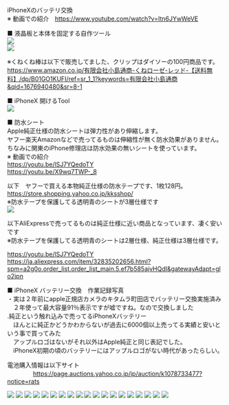iPhoneXのバッテリ交換<br>
※ 動画での紹介　https://www.youtube.com/watch?v=Itn6JYwWeVE

■ 液晶板と本体を固定する自作ツール<br>
![](/IMG_5580.jpg)<br>
![](/IMG_5583.jpg)<br>

※くねくね棒は以下で販売してました、クリップはダイソーの100円商品です。<br>
https://www.amazon.co.jp/有限会社小島通商-くねローゼ-レッド-【送料無料】/dp/B01GO1KUFI/ref=sr_1_1?keywords=有限会社小島通商&qid=1676940480&sr=8-1<br>

■ iPhoneX 開けるTool<br>
![](/04.jpg)<br>

■ 防水シート<br>
Apple純正仕様の防水シートは弾力性があり伸縮します。<br>
ヤフー楽天Amazonなどで売ってるものは伸縮性が無く防水効果がありません。<br>
ちなみに関東のiPhone修理店は防水効果の無いシートを使っています。<br>
※ 動画での紹介<br>
https://youtu.be/lSJ7YQedoTY<br>
https://youtu.be/X9wq7TWP-_8<br>

以下　ヤフーで買える本物純正仕様の防水テープです、1枚128円。<br>
https://store.shopping.yahoo.co.jp/kksshop/<br>
※防水テープを保護してる透明青のシートが3層仕様です<br>
![](/IMG_5629.jpg)<br>

以下AliExpressで売ってるものは純正仕様に近い商品となっています、凄く安いです<br>
※防水テープを保護してる透明青のシートは2層仕様、純正仕様は3層仕様です。<br>

https://youtu.be/lSJ7YQedoTY<br>
https://ja.aliexpress.com/item/32835202656.html?spm=a2g0o.order_list.order_list_main.5.ef7b585ajvHQdI&gatewayAdapt=glo2jpn<br>

■ iPhoneX バッテリー交換　作業記録写真<br>
・実は２年前にapple正規店カメラのキタムラ町田店でバッテリー交換実施済み<br>
　２年使って最大容量91％表示ですが嘘ですね。なので交換しました<br>
.純正という触れ込みで売ってるiPhoneXバッテリー<br>
　ほんとに純正かどうかわからないが過去に6000個以上売ってる実績と安いという事で買ってみた<br>
　アップルロゴはないがそれ以外はApple純正と同じ表記でした。<br>
　iPhoneX初期の頃のバッテリーにはアップルロゴがない時代があったらしい。<br>

電池購入情報は以下サイト　<br>　　　　
https://page.auctions.yahoo.co.jp/jp/auction/k1078733477?notice=rats<br>

![](/IMG_5619.jpg)
![](/IMG_5620.jpg)
![](/IMG_5621.jpg)
![](/IMG_5622.jpg)
![](/IMG_5623.jpg)
![](/IMG_5624.jpg)
![](/IMG_5625.jpg)
![](/IMG_5626.jpg)
![](/IMG_5579.jpg)
![](/IMG_5580.jpg)
![](/IMG_5581.jpg)
![](/IMG_5582.jpg)
![](/IMG_5583.jpg)
![](/IMG_5584.jpg)
![](/IMG_5585.jpg)
![](/IMG_5597.jpg)
![](/IMG_5598.jpg)
![](/IMG_5599.jpg)
![](/S__4079629.jpg)
